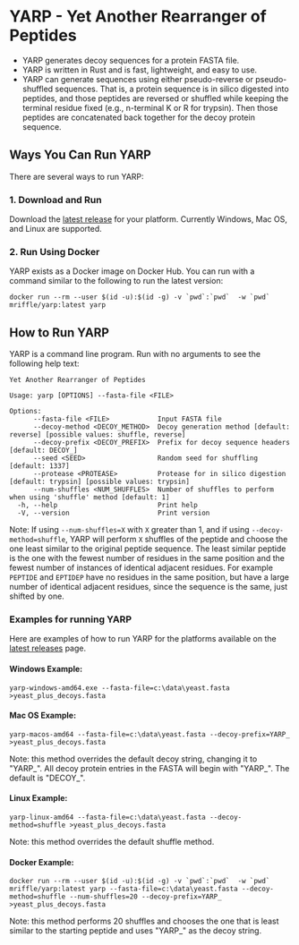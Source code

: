 # YARP - Yet Another Rearranger of Peptides

- YARP generates decoy sequences for a protein FASTA file. 
- YARP is written in Rust and is fast, lightweight, and easy to use.
- YARP can generate sequences using either pseudo-reverse or pseudo-shuffled sequences. That is, a protein sequence
  is in silico digested into peptides, and those peptides are reversed or shuffled while keeping the terminal residue
  fixed (e.g., n-terminal K or R for trypsin). Then those peptides are concatenated back together for the decoy protein
  sequence.

## Ways You Can Run YARP
There are several ways to run YARP:

### 1. Download and Run
Download the [latest release](https://github.com/mriffle/yarp/releases) for your platform. Currently Windows, 
Mac OS, and Linux are supported.

### 2. Run Using Docker
YARP exists as a Docker image on Docker Hub. You can run with a command similar to the following to run
the latest version:

``docker run --rm --user $(id -u):$(id -g) -v `pwd`:`pwd`  -w `pwd` mriffle/yarp:latest yarp``

## How to Run YARP
YARP is a command line program. Run with no arguments to see the following help text:

```
Yet Another Rearranger of Peptides

Usage: yarp [OPTIONS] --fasta-file <FILE>

Options:
      --fasta-file <FILE>            Input FASTA file
      --decoy-method <DECOY_METHOD>  Decoy generation method [default: reverse] [possible values: shuffle, reverse]
      --decoy-prefix <DECOY_PREFIX>  Prefix for decoy sequence headers [default: DECOY_]
      --seed <SEED>                  Random seed for shuffling [default: 1337]
      --protease <PROTEASE>          Protease for in silico digestion [default: trypsin] [possible values: trypsin]
      --num-shuffles <NUM_SHUFFLES>  Number of shuffles to perform when using 'shuffle' method [default: 1]
  -h, --help                         Print help
  -V, --version                      Print version

```

Note: If using ``--num-shuffles=X`` with ``X`` greater than 1, and if using ``--decoy-method=shuffle``, YARP will
perform ``X`` shuffles of the peptide and choose the one least similar to the original peptide sequence. The
least similar peptide is the one with the fewest number of residues in the same position and the fewest number
of instances of identical adjacent residues. For example `PEPTIDE` and `EPTIDEP` have no residues in the same
position, but have a large number of identical adjacent residues, since the sequence is the same, just shifted
by one.

### Examples for running YARP
Here are examples of how to run YARP for the platforms available on the
[latest releases](https://github.com/mriffle/yarp/releases) page.

#### Windows Example:
``yarp-windows-amd64.exe --fasta-file=c:\data\yeast.fasta >yeast_plus_decoys.fasta``

#### Mac OS Example:
``yarp-macos-amd64 --fasta-file=c:\data\yeast.fasta --decoy-prefix=YARP_ >yeast_plus_decoys.fasta``

Note: this method overrides the default decoy string, changing it to "YARP_". All decoy protein
entries in the FASTA will begin with "YARP_". The default is "DECOY_".

#### Linux Example:
``yarp-linux-amd64 --fasta-file=c:\data\yeast.fasta --decoy-method=shuffle >yeast_plus_decoys.fasta``

Note: this method overrides the default shuffle method.

#### Docker Example:
``docker run --rm --user $(id -u):$(id -g) -v `pwd`:`pwd`  -w `pwd` mriffle/yarp:latest yarp --fasta-file=c:\data\yeast.fasta --decoy-method=shuffle --num-shuffles=20 --decoy-prefix=YARP_ >yeast_plus_decoys.fasta``

Note: this method performs 20 shuffles and chooses the one that is least similar to the starting peptide and uses
"YARP_" as the decoy string.
